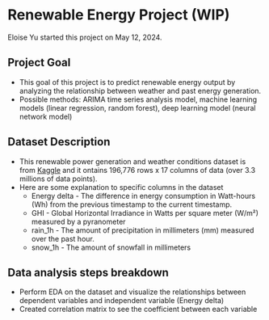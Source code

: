 # Renewable Energy Project (WIP)
Eloise Yu started this project on May 12, 2024.

## Project Goal
- This goal of this project is to predict renewable energy output by analyzing the relationship between weather and past energy generation.
- Possible methods: ARIMA time series analysis model, machine learning models (linear regression, random forest), deep learning model (neural network model)

## Dataset Description
- This renewable power generation and weather conditions dataset is from [Kaggle](https://www.kaggle.com/datasets/pythonafroz/renewable-power-generation-and-weather-conditions?resource=download) and it ontains 196,776 rows x 17 columns of data (over 3.3 millions of data points).
- Here are some explanation to specific columns in the dataset
  - Energy delta - The difference in energy consumption in Watt-hours (Wh) from the previous timestamp to the current timestamp.
  - GHI - Global Horizontal Irradiance in Watts per square meter (W/m²) measured by a pyranometer
  - rain_1h - The amount of precipitation in millimeters (mm) measured over the past hour.
  - snow_1h - The amount of snowfall in millimeters

## Data analysis steps breakdown
- Perform EDA on the dataset and visualize the relationships between dependent variables and independent variable (Energy delta)
- Created correlation matrix to see the coefficient between each variable
